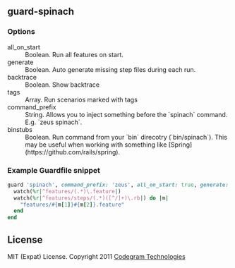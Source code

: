 ## guard-spinach

### Options

<dl>
  <dt>all_on_start</dt>
  <dd>Boolean. Run all features on start.</dd>

  <dt>generate</dt>
  <dd>Boolean. Auto generate missing step files during each run.</dd>

  <dt>backtrace</dt>
  <dd>Boolean. Show backtrace</dd>

  <dt>tags</dt>
  <dd>Array. Run scenarios marked with tags</dd>

  <dt>command_prefix</dt>
  <dd>String. Allows you to inject something before the `spinach` command. E.g. `zeus spinach`.</dd>
  
  <dt>binstubs</dt>
  <dd>Boolean. Run command from your `bin` direcotry (`bin/spinach`). This may be useful when working with something like [Spring](https://github.com/rails/spring).</dd>
</dl>

### Example Guardfile snippet

```ruby
guard 'spinach', command_prefix: 'zeus', all_on_start: true, generate: true, backtrace: true, tags:["@javascript", "~@disabled"] do
  watch(%r|^features/(.*)\.feature|)
  watch(%r|^features/steps/(.*)([^/]+)\.rb|) do |m|
    "features/#{m[1]}#{m[2]}.feature"
  end
end
```

## License

MIT (Expat) License. Copyright 2011 [Codegram Technologies](http://codegram.com)

